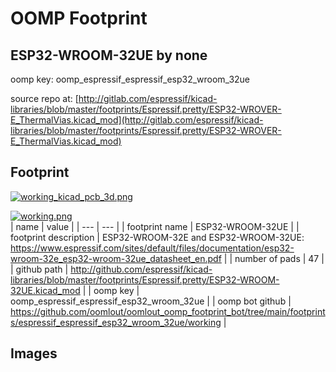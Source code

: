 # OOMP Footprint  
## ESP32-WROOM-32UE  by none  
  
oomp key: oomp_espressif_espressif_esp32_wroom_32ue  
  
source repo at: [http://gitlab.com/espressif/kicad-libraries/blob/master/footprints/Espressif.pretty/ESP32-WROVER-E_ThermalVias.kicad_mod](http://gitlab.com/espressif/kicad-libraries/blob/master/footprints/Espressif.pretty/ESP32-WROVER-E_ThermalVias.kicad_mod)  
## Footprint  
  
[![working_kicad_pcb_3d.png](working_kicad_pcb_3d_600.png)](working_kicad_pcb_3d.png)  
  
[![working.png](working_600.png)](working.png)  
| name | value | 
| --- | --- | 
| footprint name | ESP32-WROOM-32UE | 
| footprint description | ESP32-WROOM-32E and ESP32-WROOM-32UE: https://www.espressif.com/sites/default/files/documentation/esp32-wroom-32e_esp32-wroom-32ue_datasheet_en.pdf | 
| number of pads | 47 | 
| github path | http://github.com/espressif/kicad-libraries/blob/master/footprints/Espressif.pretty/ESP32-WROOM-32UE.kicad_mod | 
| oomp key | oomp_espressif_espressif_esp32_wroom_32ue | 
| oomp bot github | https://github.com/oomlout/oomlout_oomp_footprint_bot/tree/main/footprints/espressif_espressif_esp32_wroom_32ue/working | 
## Images  
